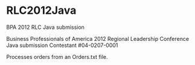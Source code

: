 # RLC2012Java
 BPA 2012 RLC Java submission

Business Professionals of America 2012 Regional Leadership Conference Java submission
Contestant #04-0207-0001

Processes orders from an Orders.txt file.
